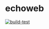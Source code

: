 # echoweb

[![build-test](https://github.com/NonsoAmadi10/echoweb/actions/workflows/main.yml/badge.svg)](https://github.com/NonsoAmadi10/echoweb/actions/workflows/main.yml)